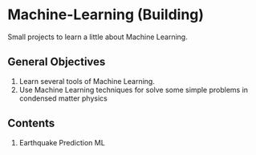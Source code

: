 # Machine-Learning (Building)
Small projects to learn a little about Machine Learning.
## General Objectives
1. Learn several tools of Machine Learning.
2. Use Machine Learning techniques for solve some simple problems in condensed matter physics
## Contents
1. Earthquake Prediction ML
